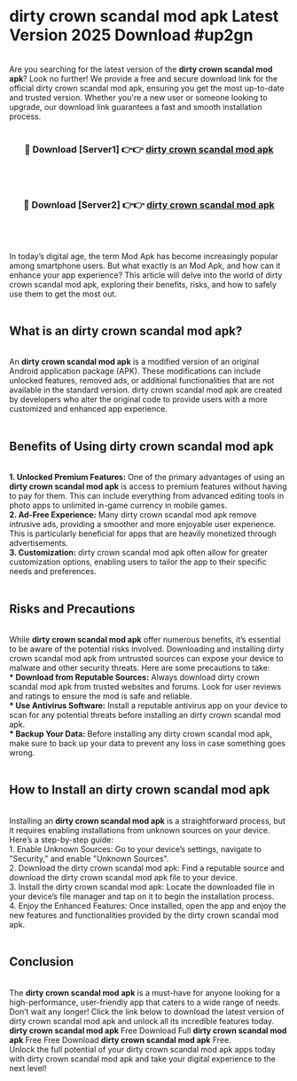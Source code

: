 # dirty crown scandal mod apk Latest Version 2025 Download #up2gn<br>
<br>
Are you searching for the latest version of the <strong>dirty crown scandal mod apk</strong>? Look no further! We provide a free and secure download link for the official dirty crown scandal mod apk, ensuring you get the most up-to-date and trusted version. Whether you're a new user or someone looking to upgrade, our download link guarantees a fast and smooth installation process.
<br>
<br>
<div align="center">
<h3>🔴 Download [Server1] 👉👉 <a href="https://modyolo.store/dirty_crown_scandal_mod_apk">dirty crown scandal mod apk</a></h3><br>
<br>
<h3>🔴 Download [Server2] 👉👉 <a href="https://modyolo.store/=dirty_crown_scandal_mod_apk">dirty crown scandal mod apk</a></h3><br>
</div>
<br>
<br>
In today’s digital age, the term Mod Apk has become increasingly popular among smartphone users. But what exactly is an Mod Apk, and how can it enhance your app experience? This article will delve into the world of dirty crown scandal mod apk, exploring their benefits, risks, and how to safely use them to get the most out.
<br>
<br>
<h2>What is an dirty crown scandal mod apk?</h2>
<br>
An <strong>dirty crown scandal mod apk</strong> is a modified version of an original Android application package (APK). These modifications can include unlocked features, removed ads, or additional functionalities that are not available in the standard version. dirty crown scandal mod apk are created by developers who alter the original code to provide users with a more customized and enhanced app experience.
<br>
<br>
<h2>Benefits of Using dirty crown scandal mod apk</h2>
<br>
<strong> 1. Unlocked Premium Features:</strong> One of the primary advantages of using an <strong>dirty crown scandal mod apk</strong> is access to premium features without having to pay for them. This can include everything from advanced editing tools in photo apps to unlimited in-game currency in mobile games.
<br>
<strong> 2. Ad-Free Experience:</strong> Many dirty crown scandal mod apk remove intrusive ads, providing a smoother and more enjoyable user experience. This is particularly beneficial for apps that are heavily monetized through advertisements.
<br>
<strong> 3. Customization:</strong> dirty crown scandal mod apk often allow for greater customization options, enabling users to tailor the app to their specific needs and preferences.
<br>
<br>
<h2>Risks and Precautions</h2>
<br>
While <strong>dirty crown scandal mod apk</strong> offer numerous benefits, it’s essential to be aware of the potential risks involved. Downloading and installing dirty crown scandal mod apk from untrusted sources can expose your device to malware and other security threats. Here are some precautions to take:
<br>
<strong> * Download from Reputable Sources:</strong> Always download dirty crown scandal mod apk from trusted websites and forums. Look for user reviews and ratings to ensure the mod is safe and reliable.
<br>
<strong> * Use Antivirus Software:</strong> Install a reputable antivirus app on your device to scan for any potential threats before installing an dirty crown scandal mod apk.
<br>
<strong> * Backup Your Data:</strong> Before installing any dirty crown scandal mod apk, make sure to back up your data to prevent any loss in case something goes wrong.
<br>
<br>
<h2>How to Install an dirty crown scandal mod apk</h2>
<br>
Installing an <strong>dirty crown scandal mod apk</strong> is a straightforward process, but it requires enabling installations from unknown sources on your device. Here’s a step-by-step guide:
<br>
 1. Enable Unknown Sources: Go to your device’s settings, navigate to "Security," and enable "Unknown Sources".
<br>
 2. Download the dirty crown scandal mod apk: Find a reputable source and download the dirty crown scandal mod apk file to your device.
<br>
 3. Install the dirty crown scandal mod apk: Locate the downloaded file in your device’s file manager and tap on it to begin the installation process.
<br>
 4. Enjoy the Enhanced Features: Once installed, open the app and enjoy the new features and functionalities provided by the dirty crown scandal mod apk.
<br>
<br>
<h2><strong>Conclusion</strong></h2>
<br>
The <strong>dirty crown scandal mod apk</strong> is a must-have for anyone looking for a high-performance, user-friendly app that caters to a wide range of needs. Don’t wait any longer! Click the link below to download the latest version of dirty crown scandal mod apk and unlock all its incredible features today.
<br>
<strong>dirty crown scandal mod apk</strong> Free Download Full <strong>dirty crown scandal mod apk</strong> Free Free Download <strong>dirty crown scandal mod apk</strong> Free.
<br>
Unlock the full potential of your dirty crown scandal mod apk apps today with dirty crown scandal mod apk and take your digital experience to the next level!

